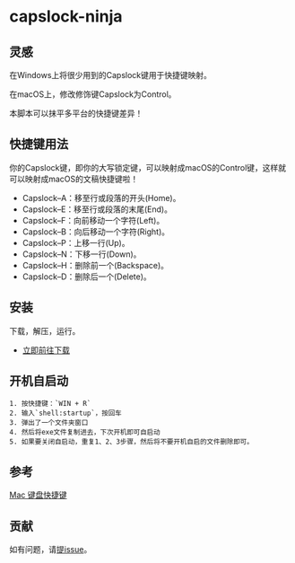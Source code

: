 # capslock-ninja

## 灵感

在Windows上将很少用到的Capslock键用于快捷键映射。

在macOS上，修改修饰键Capslock为Control。

本脚本可以抹平多平台的快捷键差异！

## 快捷键用法

你的Capslock键，即你的大写锁定键，可以映射成macOS的Control键，这样就可以映射成macOS的文稿快捷键啦！

- Capslock–A：移至行或段落的开头(Home)。
- Capslock–E：移至行或段落的末尾(End)。
- Capslock–F：向前移动一个字符(Left)。
- Capslock–B：向后移动一个字符(Right)。
- Capslock–P：上移一行(Up)。
- Capslock–N：下移一行(Down)。
- Capslock–H：删除前一个(Backspace)。
- Capslock–D：删除后一个(Delete)。

## 安装
下载，解压，运行。

- [立即前往下载](https://github.com/hansenwangvip/capslock-ninja/releases)

## 开机自启动
	1. 按快捷键：`WIN + R`
	2. 输入`shell:startup`，按回车
	3. 弹出了一个文件夹窗口
	4. 然后将exe文件复制进去，下次开机即可自启动
	5. 如果要关闭自启动，重复1、2、3步骤，然后将不要开机自启的文件删除即可。


## 参考

[Mac 键盘快捷键](https://support.apple.com/zh-cn/HT201236)

## 贡献

如有问题，请[提issue](https://github.com/hansenwangvip/capslock-ninja/issues/new)。
